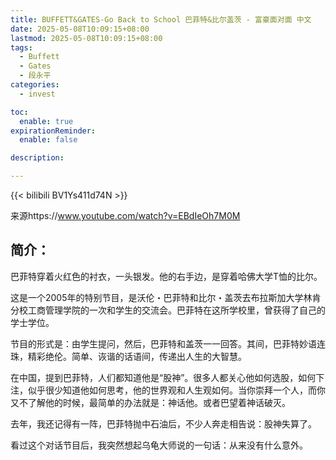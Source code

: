 ```yaml
---
title: BUFFETT&GATES-Go Back to School 巴菲特&比尔盖茨 - 富豪面对面 中文
date: 2025-05-08T10:09:15+08:00
lastmod: 2025-05-08T10:09:15+08:00
tags:
  - Buffett
  - Gates
  - 段永平
categories:
  - invest

toc:
  enable: true
expirationReminder:
  enable: false

description: 

---
```


{{< bilibili BV1Ys411d74N >}}

来源https://www.youtube.com/watch?v=EBdIeOh7M0M

## 简介：
巴菲特穿着火红色的衬衣，一头银发。他的右手边，是穿着哈佛大学T恤的比尔。

这是一个2005年的特别节目，是沃伦・巴菲特和比尔・盖茨去布拉斯加大学林肯分校工商管理学院的一次和学生的交流会。巴菲特在这所学校里，曾获得了自己的学士学位。

节目的形式是：由学生提问，然后，巴菲特和盖茨一一回答。其间，巴菲特妙语连珠，精彩绝伦。简单、诙谐的话语间，传递出人生的大智慧。

在中国，提到巴菲特，人们都知道他是“股神”。很多人都关心他如何选股，如何下注，似乎很少知道他如何思考，他的世界观和人生观如何。当你崇拜一个人，而你又不了解他的时候，最简单的办法就是：神话他。或者巴望着神话破灭。

去年，我还记得有一阵，巴菲特抛中石油后，不少人奔走相告说：股神失算了。

看过这个对话节目后，我突然想起乌龟大师说的一句话：从来没有什么意外。